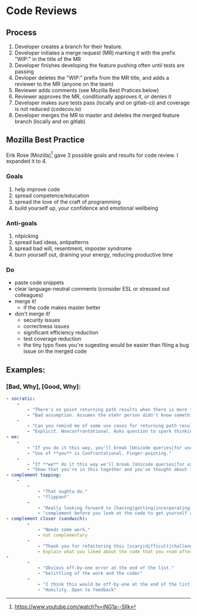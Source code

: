 # Code Reviews

## Process

1. Developer creates a branch for their feature. 
2. Developer initiates a merge request (MR) marking it with the prefix "WIP:" in the title of the MR
3. Developer finishes developing the feature pushing often until tests are passing
4. Devloper deletes the "WIP:" prefix from the MR title, and adds a reviewer to the MR (anyone on the team)
4. Reviewer adds comments (see Mozilla Best Pratices below)
5. Reviewer approves the MR, conditionally approves it, or denies it
6. Developer makes sure tests pass (locally and on gitlab-ci) and coverage is not reduced (codecov.io)
7. Developer merges the MR to master and deletes the merged feature branch (locally and on gitlab)

## Mozilla Best Practice

Erik Rose (Mozilla)[^1] gave 3 possible goals and results for code review. I expanded it to 4.

### Goals
1. help improve code
2. spread competence/education
3. spread the love of the craft of programming
4. build yourself up, your confidence and emotional wellbeing

### Anti-goals
1. nitpicking
2. spread bad ideas, antipatterns
3. spread bad will, resentment, imposter syndrome
4. burn yourself out, draining your energy, reducing productive time

### Do
- paste code snippets
- clear language-neutral comments (consider ESL or stressed out colleagues)
- merge it!
    - if the code makes master better
- don't merge it!
    - security issues
    - correctness issues
    - significant efficiency reduction
    - test coverage reduction
    - the tiny typo fixes you're sugesting would be easier than filing a bug issue on the merged code

## Examples:

### [Bad, Why], [Good, Why]:

```yaml
- socratic:
    -
        - "There's no point returning path results when there is more than one term."
        - "Bad assumption. Assumes the otehr person didn't know something. "
    -
        - "Can you remind me of some use cases for returning path results when there is more than one term (but only one text term, of course)?"
        - "Explicit. Nonconfrontational. Asks question to spark thinking (Socratic method)"
- we:
    -
        - "If you do it this way, you'll break [Unicode queries|for use cases like x|version x|python 2|compatability with x].s [|you idiot]."
        - "Use of **you** is Confrontational. Finger-pointing."
    -
        - "If **we** do it this way we'll break [Unicode queries|for use cases like x|version x|python 2|compatability with x][|, I think]."
        - "Show that you're in this together and you've thought about it a bit, and would actually consider doing it the other person's way. More textbooky, factual."
- complement topping:
    -
        -
            - "That oughta do."
            - "flippant"
        -
            - "Really looking forward to [having|getting|incorporating][this|your code][|merged|in place]; I know [a lot|most|some|ton|many] of our users [need|want|would like] to [do x]. let me take a look."
            - "complement before you look at the code to get yourself and the reader in the right frame of mind."
- complement closer (sandwich):
        -
            - "Needs some work."
            - not complementary
        -
            - "Thank you for refactoring this [scary|difficult|challenging|complicated|spaghetti] mess [|that I created]."
            - Explain what you liked about the code that you read after you've reviewed it. complement them on their skill at dealing with something complex/difficult.
-
        -
            - "Obvious off-by-one error at the end of the list."
            - "belittling of the work and the coder"
        -
            - "I think this would be off-by-one at the end of the list."
            - "Humility. Open to feedback"
```

[^1]: https://www.youtube.com/watch?v=iNG1a--SIlk
